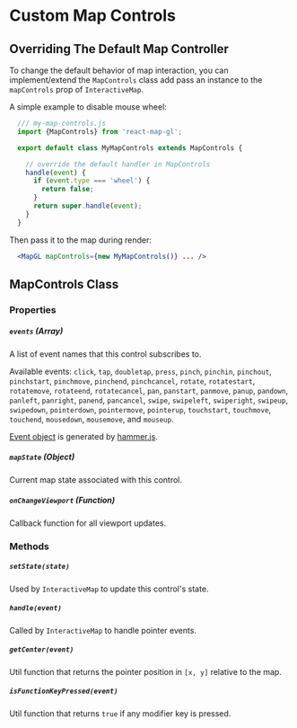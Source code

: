 # Custom Map Controls

## Overriding The Default Map Controller

To change the default behavior of map interaction, you can implement/extend the `MapControls`
class add pass an instance to the `mapControls` prop of `InteractiveMap`.

A simple example to disable mouse wheel:
```js
  /// my-map-controls.js
  import {MapControls} from 'react-map-gl';

  export default class MyMapControls extends MapControls {

    // override the default handler in MapControls
    handle(event) {
      if (event.type === 'wheel') {
        return false;
      }
      return super.handle(event);
    }
  }
```
Then pass it to the map during render:
```jsx
  <MapGL mapControls={new MyMapControls()} ... />
```


## MapControls Class

### Properties

##### `events` (Array)

A list of event names that this control subscribes to.

Available events: `click`, `tap`, `doubletap`, `press`, `pinch`, `pinchin`, `pinchout`, `pinchstart`, `pinchmove`, `pinchend`, `pinchcancel`, `rotate`, `rotatestart`, `rotatemove`, `rotateend`, `rotatecancel`, `pan`, `panstart`, `panmove`, `panup`, `pandown`, `panleft`, `panright`, `panend`, `pancancel`, `swipe`, `swipeleft`, `swiperight`, `swipeup`, `swipedown`, `pointerdown`, `pointermove`, `pointerup`, `touchstart`, `touchmove`, `touchend`, `mousedown`, `mousemove`, and `mouseup`.

[Event object](http://hammerjs.github.io/api/#event-object) is generated by [hammer.js](http://hammerjs.github.io).

##### `mapState` (Object)

Current map state associated with this control.

##### `onChangeViewport` (Function)

Callback function for all viewport updates.

### Methods

##### `setState(state)`

Used by `InteractiveMap` to update this control's state.

##### `handle(event)`

Called by `InteractiveMap` to handle pointer events.

##### `getCenter(event)`

Util function that returns the pointer position in `[x, y]` relative to the map.

##### `isFunctionKeyPressed(event)`

Util function that returns `true` if any modifier key is pressed.
